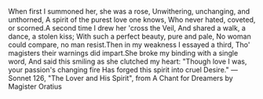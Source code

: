 When first I summoned her, she was a rose,
Unwithering, unchanging, and unthorned,
A spirit of the purest love one knows,
Who never hated, coveted, or scorned.A second time I drew her 'cross the Veil,
And shared a walk, a dance, a stolen kiss;
With such a perfect beauty, pure and pale,
No woman could compare, no man resist.Then in my weakness I essayed a third,
Tho' magisters their warnings did impart.She broke my binding with a single word,
And said this smiling as she clutched my heart:
"Though love I was, your passion's changing fire
Has forged this spirit into cruel Desire."
—Sonnet 126, "The Lover and His Spirit", from A Chant for Dreamers by Magister Oratius